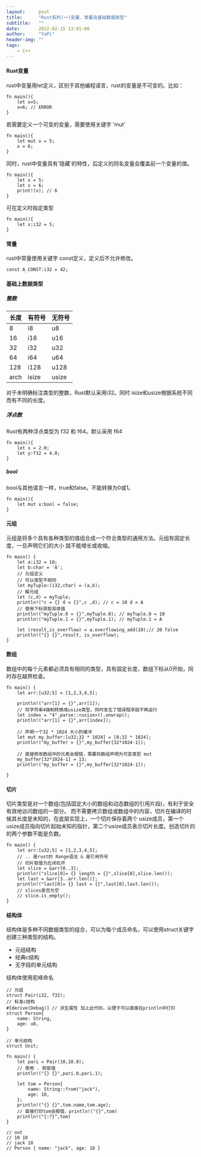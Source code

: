 ```yaml
---
layout:     post
title:      "Rust系列(一)变量、常量及基础数据类型"
subtitle:   ""
date:       2022-02-15 13:01:00
author:     "YaPi"
header-img: ""
tags:
    - C++
---
```


#### Rust变量
rust中变量用let定义，区别于其他编程语言，rust的变量是不可变的。比如：

```text
fn main(){
    let x=5;
    x=6; // ERROR 
}
```

若需要定义一个可变的变量，需要使用关键字 'mut'

```text
fn main(){
    let mut x = 5;
    x = 6;
}
```

同时，rust中变量具有'隐藏'的特性，后定义的同名变量会覆盖前一个变量的值。

```text
fn main(){
    let x = 5;
    let x = 6;
    print!(x); // 6
}
```

可在定义时指定类型

```text
fn main(){
    let x:i32 = 5;
}
```

#### 常量
rust中常量使用关键字 const定义，定义后不允许修改。

```text
const A_CONST:i32 = 42;
```

#### 基础上数据类型

##### 整数
长度 | 有符号 | 无符号
---|---|---
8 |  i8 | u8
16 |  i16 | u16
32 |  i32 | u32
64 |  i64 | u64
128 |  i128 | u128
arch |  isize | usize 

对于未明确标注类型的整数，Rust默认采用i32。同时
isize和usize根据系统不同而有不同的长度。

##### 浮点数
Rust有两种浮点类型为 f32 和 f64。默认采用 f64

```text
fn main(){
    let x = 2.0;
    let y:f32 = 4.0;
}
```

##### bool
bool与其他语言一样，true和false。不能转换为0或1。

```text
fn main(){
    let mut x:bool = false;
}
```


#### 元组
元组是将多个具有各种类型的值组合成一个符合类型的通用方法。元组有固定长度，一旦声明它们的大小
就不能增长或收缩。

```text
fn main() {
    let a:i32 = 10;
    let b:char = 'A';
    // 元组定义
    // 可以类型不相同
    let myTuple:(i32,char) = (a,b);
    // 解元组
    let (c,d) = myTuple;
    println!("c = {} d = {}",c ,d); // c = 10 d = A
    // 使用下标获取具体值
    println!("myTuple.0 = {}",myTuple.0); // myTuple.0 = 10
    println!("myTuple.1 = {}",myTuple.1); // myTuple.1 = A

    let (result,is_overflow) = a.overflowing_add(10);// 20 false
    println!("{} {}",result, is_overflow);
}
```

#### 数组
数组中的每个元素都必须具有相同的类型，具有固定长度，数组下标从0开始，同时存在越界检查。

```text
fn main() {
    let arr:[u32;5] = [1,2,3,4,5];

    println!("arr[1] = {}",arr[1]);
    // 将字符串4强制转换成usize类型，同时发生了错误程序就不再运行
    let index = "4".parse::<usize>().unwrap();
    println!("arr[1] = {}",arr[index]);

    // 声明一个32 * 1024 大小的缓冲
    let mut my_buffer:[u32;32 * 1024] = [0;32 * 1024];
    println!("my_buffer = {}",my_buffer[32*1024-1]);
    
    // 直接修改数组中的元素会报错，需要将数组声明为可变类型 mut
    my_buffer[32*1024-1] = 13;
    println!("my_buffer = {}",my_buffer[32*1024-1]);

}
```

#### 切片
切片类型是对一个数组(包括固定大小的数组和动态数组的引用片段)，有利于安全有效地访问数组的一部分。
而不需要拷贝数组或数组中的内容，切片在编译的时候其长度是未知的，在底层实现上，一个切片保存着两个
usize成员，第一个usize成员指向切片起始未知的指针，第二个usize成员表示切片长度。创造切片的的两个参数不能是负数。

```
fn main() {
    let arr:[u32;5] = [1,2,3,4,5];
    // .. 是rust的 Range语法 & 是引用符号
    // 切片取值为左闭右开
    let slice = &arr[0..3];
    println!("slice[0]= {} length = {}",slice[0],slice.len());
    let last = &arr[3..arr.len()];
    println!("last[0]= {} last = {}",last[0],last.len());
    // slices是否为空
    // slice.is_empty();
}
```

#### 结构体
结构体是多种不同数据类型的组合，可以为每个成员命名，可以使用struct关键字创建三种类型的结构。

- 元组结构
- 经典c结构
- 无字段的单元结构

结构体使用驼峰命名

```text
// 元组
struct Pair(i32, f32);
// 标准c结构
#[derive(Debug)] // 派生属性 加上此代码，以便于可以直接在println中打印
struct Person{
    name: String,
    age: u8,
}

// 单元结构
struct Unit;

fn main() {
    let pari = Pair(10,10.0);
    // 使用 . 获取值
    println!("{} {}",pari.0,pari.1);

    let tom = Person{
        name: String::from("jack"),
        age: 18,
    };
    println!("{} {}",tom.name,tom.age);
    // 直接打印tom会报错，println!("{}",tom)
    println!("{:?}",tom)
}

// out
// 10 10
// jack 18
// Person { name: "jack", age: 18 }
```
